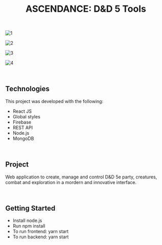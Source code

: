 <h1 align="center">
  ASCENDANCE: D&D 5 Tools
</h1>

<br>

![1](https://user-images.githubusercontent.com/49738156/199383316-beb4a5f8-a3b5-4c0f-9fe5-4902128d3f1a.png)

![2](https://user-images.githubusercontent.com/49738156/199383705-574f3668-79a4-4c05-9ff9-3955a6d38c3b.png)

![3](https://user-images.githubusercontent.com/49738156/199383778-eda8e332-6b93-4dc5-901d-06d6e905ccab.png)

![4](https://user-images.githubusercontent.com/49738156/199384775-431fb7af-aa56-457b-a88c-40888b5dfc32.png)

<br>

## Technologies
This project was developed with the following:
- React JS
- Global styles
- Firebase
- REST API
- Node.js
- MongoDB

<br>

## Project
Web application to create, manage and control D&D 5e party, creatures, combat and exploration in a mordern and innovative interface.

<br>

## Getting Started
- Install node.js
- Run npm install
- To run frontend: yarn start
- To run backend: yarn start

